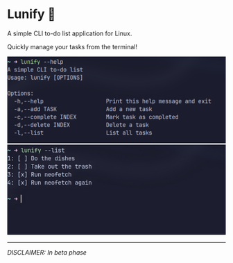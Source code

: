 # Lunify 🌙
A simple CLI to-do list application for Linux.

Quickly manage your tasks from the terminal!

![Help Page](./screenshots/help_page_screenshot_enhanced.png)
![List Tasks](./screenshots/list_tasks_screenshot_betterenhanced.png)

---

*DISCLAIMER: In beta phase*
